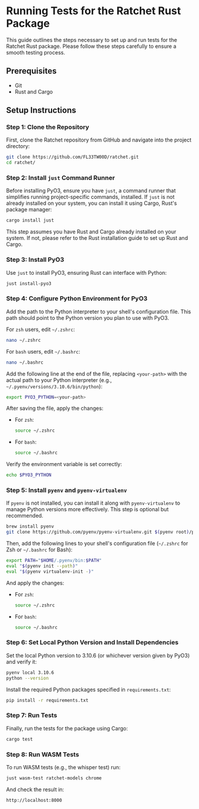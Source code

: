 # Running Tests for the Ratchet Rust Package

This guide outlines the steps necessary to set up and run tests for the Ratchet Rust package. Please follow these steps carefully to ensure a smooth testing process.

## Prerequisites

- Git
- Rust and Cargo

## Setup Instructions

### Step 1: Clone the Repository

First, clone the Ratchet repository from GitHub and navigate into the project directory:

```sh
git clone https://github.com/FL33TW00D/ratchet.git
cd ratchet/
```

### Step 2: Install `just` Command Runner

Before installing PyO3, ensure you have `just`, a command runner that simplifies running project-specific commands, installed. If `just` is not already installed on your system, you can install it using Cargo, Rust's package manager:

```sh
cargo install just
```

This step assumes you have Rust and Cargo already installed on your system. If not, please refer to the Rust installation guide to set up Rust and Cargo.

### Step 3: Install PyO3

Use `just` to install PyO3, ensuring Rust can interface with Python:

```sh
just install-pyo3
```

### Step 4: Configure Python Environment for PyO3

Add the path to the Python interpreter to your shell's configuration file. This path should point to the Python version you plan to use with PyO3.

For `zsh` users, edit `~/.zshrc`:

```sh
nano ~/.zshrc
```

For `bash` users, edit `~/.bashrc`:

```sh
nano ~/.bashrc
```

Add the following line at the end of the file, replacing `<your-path>` with the actual path to your Python interpreter (e.g., `~/.pyenv/versions/3.10.6/bin/python`):

```sh
export PYO3_PYTHON=<your-path>
```

After saving the file, apply the changes:

- For `zsh`:
  ```sh
  source ~/.zshrc
  ```
- For `bash`:
  ```sh
  source ~/.bashrc
  ```

Verify the environment variable is set correctly:

```sh
echo $PYO3_PYTHON
```

### Step 5: Install `pyenv` and `pyenv-virtualenv`

If `pyenv` is not installed, you can install it along with `pyenv-virtualenv` to manage Python versions more effectively. This step is optional but recommended.

```sh
brew install pyenv
git clone https://github.com/pyenv/pyenv-virtualenv.git $(pyenv root)/plugins/pyenv-virtualenv
```

Then, add the following lines to your shell's configuration file (`~/.zshrc` for Zsh or `~/.bashrc` for Bash):

```sh
export PATH="$HOME/.pyenv/bin:$PATH"
eval "$(pyenv init --path)"
eval "$(pyenv virtualenv-init -)"
```

And apply the changes:

- For `zsh`:
  ```sh
  source ~/.zshrc
  ```
- For `bash`:
  ```sh
  source ~/.bashrc

### Step 6: Set Local Python Version and Install Dependencies

Set the local Python version to 3.10.6 (or whichever version given by PyO3) and verify it:

```sh
pyenv local 3.10.6
python --version
```

Install the required Python packages specified in `requirements.txt`:

```sh
pip install -r requirements.txt
```

### Step 7: Run Tests

Finally, run the tests for the package using Cargo:

```sh
cargo test
```

### Step 8: Run WASM Tests

To run WASM tests (e.g., the whisper test) run:

```sh
just wasm-test ratchet-models chrome
```

And check the result in:

```
http://localhost:8000
```
